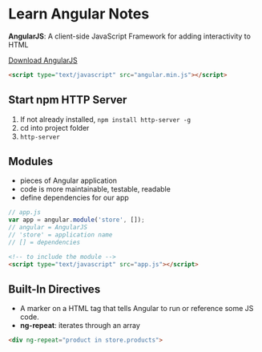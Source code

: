 Learn Angular Notes
===================
**AngularJS**: A client-side JavaScript Framework for adding interactivity to HTML

[Download AngularJS](http://angularjs.org)
```html
<script type="text/javascript" src="angular.min.js"></script>
```

Start npm HTTP Server
---------------------
1. If not already installed, `npm install http-server -g`
1. cd into project folder
1. `http-server`

Modules
-------
- pieces of Angular application
- code is more maintainable, testable, readable
- define dependencies for our app
```javascript
// app.js
var app = angular.module('store', []);
// angular = AngularJS
// 'store' = application name
// [] = dependencies
```
```html
<!-- to include the module -->
<script type="text/javascript" src="app.js"></script>
```

Built-In Directives
-------------------
- A marker on a HTML tag that tells Angular to run or reference some JS code.
- **ng-repeat**: iterates through an array
```html
<div ng-repeat="product in store.products">
```
